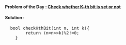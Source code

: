#### Problem of the Day : [Check whether K-th bit is set or not](https://practice.geeksforgeeks.org/problems/check-whether-k-th-bit-is-set-or-not-1587115620/1)

#### Solution :
<pre>
  bool checkKthBit(int n, int k){
        return (n=n>>k)%2!=0;
    }
</pre>

